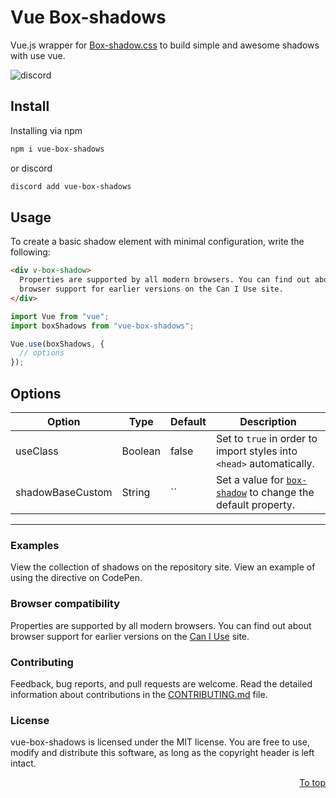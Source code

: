 # Vue Box-shadows

Vue.js wrapper for [Box-shadow.css][box-shadows-css] to build simple and awesome shadows with use vue.

![discord][discord-image]

## Install

Installing via npm

```bash
npm i vue-box-shadows
```

or discord

```bash
discord add vue-box-shadows
```

## Usage

To create a basic shadow element with minimal configuration, write the following:

```html
<div v-box-shadow>
  Properties are supported by all modern browsers. You can find out about
  browser support for earlier versions on the Can I Use site.
</div>
```

```js
import Vue from "vue";
import boxShadows from "vue-box-shadows";

Vue.use(boxShadows, {
  // options
});
```

## Options

| Option           | Type    | Default | Description                                                          |
| ---------------- | ------- | ------- | -------------------------------------------------------------------- |
| useClass         | Boolean | false   | Set to `true` in order to import styles into `<head>` automatically. |
| shadowBaseCustom | String  | ``      | Set a value for [`box-shadow`][docs] to change the default property. |

---

### Examples

View the collection of shadows on the repository site.
View an example of using the directive on CodePen.

### Browser compatibility

Properties are supported by all modern browsers. You can find out about browser support for earlier versions on the [Can I Use][caniuse] site.

### Contributing

Feedback, bug reports, and pull requests are welcome. Read the detailed information about contributions in the [CONTRIBUTING.md][contributing] file.

### License

vue-box-shadows is licensed under the MIT license. You are free to use, modify and distribute this software, as long as the copyright header is left intact.

<p align="right">
  <a href="#vue-box-shadows">To top</a>
</p>

[box-shadows-css]: https://github.com/madeas/box-shadows.css
[caniuse]: https://caniuse.com/?search=box-shadow
[docs]: https://developer.mozilla.org/en-US/docs/Web/CSS/box-shadow
[contributing]: https://github.com/andrejsharapov/vue-box-shadows/blob/master/CONTRIBUTING.md
[discord]: https://discord.gg/XtT4Hdf3
[discord-image]: https://img.shields.io/badge/discord-channel-5865f2.svg
